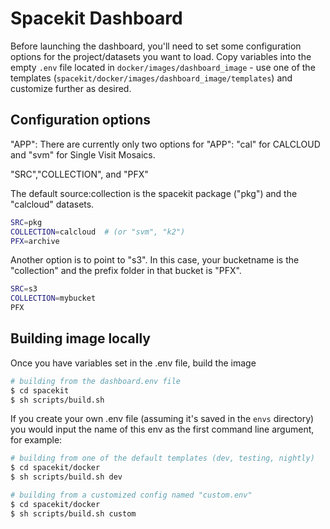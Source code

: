 # Spacekit Dashboard

Before launching the dashboard, you'll need to set some configuration options for the project/datasets you want to load. Copy variables into the empty `.env` file located in `docker/images/dashboard_image` - use one of the templates (`spacekit/docker/images/dashboard_image/templates`) and customize further as desired.


## Configuration options

"APP": There are currently only two options for "APP": "cal" for CALCLOUD and "svm" for Single Visit Mosaics.

"SRC","COLLECTION", and "PFX"

The default source:collection is the spacekit package ("pkg") and the "calcloud" datasets. 

```bash
SRC=pkg
COLLECTION=calcloud  # (or "svm", "k2")
PFX=archive
```

Another option is to point to "s3". In this case, your bucketname is the "collection" and the prefix folder in that bucket is "PFX".

```bash
SRC=s3
COLLECTION=mybucket
PFX
```

## Building image locally

Once you have variables set in the .env file, build the image

```bash
# building from the dashboard.env file
$ cd spacekit
$ sh scripts/build.sh
```

If you create your own .env file (assuming it's saved in the `envs` directory) you would input the name of this env as the first command line argument, for example:

```bash
# building from one of the default templates (dev, testing, nightly)
$ cd spacekit/docker
$ sh scripts/build.sh dev

# building from a customized config named "custom.env"
$ cd spacekit/docker
$ sh scripts/build.sh custom
```
